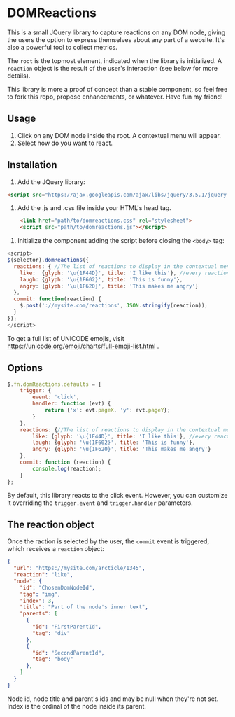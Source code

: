 # DOMReactions

This is a small JQuery library to capture reactions on any DOM node, giving the users the option to express themselves about any part of a website. It's also a powerful tool to collect metrics.

The `root` is the topmost element, indicated when the library is initialized. A `reaction` object is the result of the user's interaction (see below for more details).

This library is more a proof of concept than a stable component, so feel free to fork this repo, propose enhancements, or whatever. Have fun my friend!


## Usage

1. Click on any DOM node inside the root. A contextual menu will appear.
1. Select how do you want to react.


## Installation

1. Add the JQuery library:
```html
<script src="https://ajax.googleapis.com/ajax/libs/jquery/3.5.1/jquery.min.js"></script>
```

1. Add the .js and .css file inside your HTML's head tag.
```html
    <link href="path/to/domreactions.css" rel="stylesheet">
    <script src="path/to/domreactions.js"></script>
```
	
1. Initialize the component adding the script before closing the `<body>` tag:

```javascript
<script>
$(selector).domReactions({
  reactions: { //The list of reactions to display in the contextual menu
    like:  {glyph: '\u{1F44D}', title: 'I like this'}, //every reaction has an Id (the key), a Glyph and a title
    laugh: {glyph: '\u{1F602}', title: 'This is funny'},
    angry: {glyph: '\u{1F620}', title: 'This makes me angry'}
  },
  commit: function(reaction) {
    $.post('://mysite.com/reactions', JSON.stringify(reaction));
  }
});
</script>
```

To get a full list of UNICODE emojis, visit https://unicode.org/emoji/charts/full-emoji-list.html .


## Options

```javascript
$.fn.domReactions.defaults = {
    trigger: {
        event: 'click',
        handler: function (evt) {
            return {'x': evt.pageX, 'y': evt.pageY};
        }
    },
    reactions: {//The list of reactions to display in the contextual menu
        like: {glyph: '\u{1F44D}', title: 'I like this'}, //every reaction has an Id (the key), a Glyph and a title
        laugh: {glyph: '\u{1F602}', title: 'This is funny'},
        angry: {glyph: '\u{1F620}', title: 'This makes me angry'}
    },
    commit: function (reaction) {
        console.log(reaction);
    }
};
```

By default, this library reacts to the click event. However, you can customize it overriding the `trigger.event` and `trigger.handler` parameters.


## The reaction object

Once the raction is selected by the user, the `commit` event is triggered, which receives a `reaction` object:

```json
{ 
  "url": "https://mysite.com/arcticle/1345",
  "reaction": "like",
  "node": {
    "id": "ChosenDomNodeId",
    "tag": "img",
    "index": 3,
    "title": "Part of the node's inner text",
    "parents": [
      {
        "id": "FirstParentId",
        "tag": "div"
      },
      {
        "id": "SecondParentId",
        "tag": "body"
      },
    ]
  }
}
```

Node id, node title and parent's ids and may be null when they're not set. Index is the ordinal of the node inside its parent.
